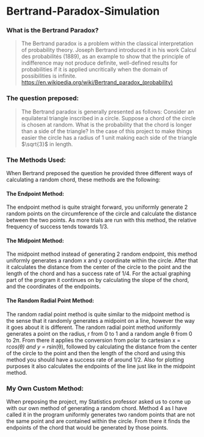 # Bertrand-Paradox-Simulation

### What is the Bertrand Paradox?
>The Bertrand paradox is a problem within the classical interpretation of probability theory. Joseph Bertrand introduced it in his work Calcul des probabilités (1889), as an example to show that the principle of indifference may not produce definite, well-defined results for probabilities if it is applied uncritically when the domain of possibilities is infinite.
>https://en.wikipedia.org/wiki/Bertrand_paradox_(probability)

### The question preposed:
>The Bertrand paradox is generally presented as follows: Consider an equilateral triangle inscribed in a circle. Suppose a chord of the circle is chosen at random. What is the probability that the chord is longer than a side of the triangle?
In the case of this project to make things easier the circle has a radius of 1 unit making each side of the triangle $\sqrt{3}$ in length.

### The Methods Used:
When Bertrand preposed the question he provided three different ways of calculating a random chord, these methods are the following:
#### The Endpoint Method:
The endpoint method is quite straight forward, you uniformly generate 2 random points on the circumference of the circle and calculate the distance between the two points. As more trials are run with this method, the relative frequency of success tends towards 1/3.
#### The Midpoint Method:
The midpoint method instead of generating 2 random endpoint, this method uniformly generates a random x and y coordinate within the circle. After that it calculates the distance from the center of the circle to the point and the length of the chord and has a success rate of 1/4. For the actual graphing part of the program it continues on by calculating the slope of the chord, and the coordinates of the endpoints.
#### The Random Radial Point Method:
The random radial point method is quite similar to the midpoint method is the sense that it randomly generates a midpoint on a line, however the way it goes about it is different. The random radial point method uniformly generates a point on the radius, r from 0 to 1 and a random angle &theta; from 0 to 2&pi;. From there it applies the conversion from polar to cartesian x = r*cos(&theta;) and y = r*sin(&theta;), followed by calculating the distance from the center of the circle to the point and then the length of the chord and using this method you should have a success rate of around 1/2. Also for plotting purposes it also calculates the endpoints of the line just like in the midpoint method.

### My Own Custom Method:
When preposing the project, my Statistics professor asked us to come up with our own method of generating a random chord. Method 4 as I have called it in the program uniformly generates two random points that are not the same point and are contained within the circle. From there it finds the endpoints of the chord that would be generated by those points.
